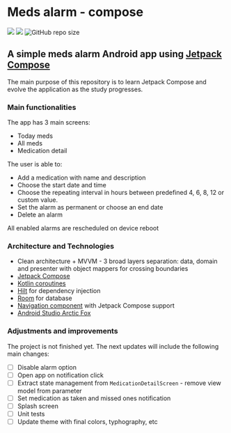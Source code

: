 # Meds alarm - compose

![](https://img.shields.io/badge/Android-3DDC84?style=for-the-badge&logo=android&logoColor=white)
![](https://img.shields.io/badge/Kotlin-0095D5?&style=for-the-badge&logo=kotlin&logoColor=white)
![GitHub repo size](https://img.shields.io/github/languages/code-size/aldomddev/meds-alarm-compose?style=for-the-badge&logo=github)

## A simple meds alarm Android app using [Jetpack Compose](https://developer.android.com/jetpack/compose)

The main purpose of this repository is to learn Jetpack Compose and evolve the application as the study progresses.

### Main functionalities

The app has 3 main screens:

- Today meds
- All meds
- Medication detail

The user is able to:

- Add a medication with name and description
- Choose the start date and time
- Choose the repeating interval in hours between predefined 4, 6, 8, 12 or custom value.
- Set the alarm as permanent or choose an end date
- Delete an alarm

All enabled alarms are rescheduled on device reboot

### Architecture and Technologies

- Clean architecture + MVVM - 3 broad layers separation: data, domain and presenter with object mappers for crossing boundaries
- [Jetpack Compose](https://developer.android.com/jetpack/compose)
- [Kotlin coroutines](https://developer.android.com/kotlin/coroutines)
- [Hilt](https://developer.android.com/training/dependency-injection/hilt-android) for dependency injection
- [Room](https://developer.android.com/training/data-storage/room) for database
- [Navigation component](https://developer.android.com/jetpack/compose/navigation) with Jetpack Compose support
- [Android Studio Arctic Fox](https://developer.android.com/studio)

### Adjustments and improvements

The project is not finished yet. The next updates will include the following main changes:

- [ ] Disable alarm option
- [ ] Open app on notification click
- [ ] Extract state management from `MedicationDetailScreen` - remove view model from parameter
- [ ] Set medication as taken and missed ones notification
- [ ] Splash screen
- [ ] Unit tests
- [ ] Update theme with final colors, typhography, etc
